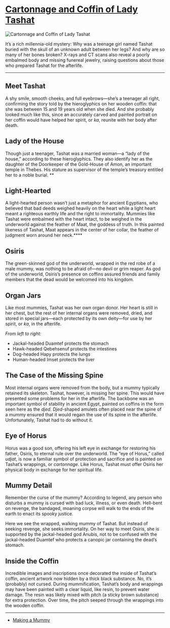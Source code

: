 # [Cartonnage and Coffin of Lady Tashat](http://artstories.artsmia.org/#/o/97)
![Cartonnage and Coffin of Lady Tashat](http://api.artsmia.org/images/97/medium.jpg)

It’s a rich millennia-old mystery: Why was a teenage girl named Tashat buried with the skull of an unknown adult between her legs? And why are so many of her bones broken? X-rays and CT scans also reveal a poorly embalmed body and missing funereal jewelry, raising questions about those who prepared Tashat for the afterlife.

---

## Meet Tashat

A shy smile, smooth cheeks, and full eyebrows—she’s a teenager all right, confirming the story told by the hieroglyphics on her wooden coffin: that she was between 15 and 19 years old when she died. And she probably looked much like this, since an accurately carved and painted portrait on her coffin would have helped her spirit, or *ka*, reunite with her body after death.

## Lady of the House

Though just a teenager, Tashat was a married woman—a “lady of the house,” according to these hieroglyphics. They also identify her as the daughter of the Doorkeeper of the Gold-House of Amon, an important temple in Thebes. His stature as supervisor of the temple’s treasury entitled her to a noble burial. **

## Light-Hearted

A light-hearted person wasn’t just a metaphor for ancient Egyptians, who believed that bad deeds weighed heavily on the heart while a light heart meant a righteous earthly life and the right to immortality. Mummies like Tashat were embalmed with the heart intact, to be weighed in the underworld against the feather of Maat, the goddess of truth. In this painted likeness of Tashat, Maat appears in the center of her collar, the feather of judgment worn around her neck.****

## Osiris

The green-skinned god of the underworld, wrapped in the red robe of a male mummy, was nothing to be afraid of—no devil or grim reaper. As god of the underworld, Osiris’s presence on coffins assured friends and family members that the dead would be welcomed into his kingdom.

## Organ Jars

Like most mummies, Tashat was her own organ donor. Her heart is still in her chest, but the rest of her internal organs were removed, dried, and stored in special jars—each protected by its own deity—for use by her spirit, or *ka*, in the afterlife.

*From left to right:*

-   Jackal-headed Duamtef protects the stomach
-   Hawk-headed Qebehsenuf protects the intestines
-   Dog-headed Hapy protects the lungs
-   Human-headed Imset protects the liver

## The Case of the Missing Spine

Most internal organs were removed from the body, but a mummy typically retained its skeleton. Tashat, however, is missing her spine. This would have presented some problems for her in the afterlife. The backbone was an important symbol of stability in ancient Egypt, painted on coffins in the form seen here as the *djed*. *Djed*-shaped amulets often placed near the spine of a mummy ensured that it would regain the use of its spine in the afterlife. Unfortunately, Tashat had to do without it.

## Eye of Horus

Horus was a good son, offering his left eye in exchange for restoring his father, Osiris, to eternal rule over the underworld. The “eye of Horus,” called *udjat*, is now a familiar symbol of protection and sacrifice and is painted on Tashat’s wrappings, or *cartonnage*. Like Horus, Tashat must offer Osiris her physical body in exchange for her spiritual life.

## Mummy Detail

Remember the curse of the mummy? According to legend, any person who disturbs a mummy is cursed with bad luck, illness, or even death. Hell-bent on revenge, the bandaged, moaning corpse will walk to the ends of the earth to enact its spooky justice.

Here we see the wrapped, walking mummy of Tashat. But instead of seeking revenge, she seeks immortality. On her way to meet Osiris, she is supported by the jackal-headed god Anubis, not to be confused with the jackal-headed Duamtef who protects a canopic jar containing the dead’s stomach.

## Inside the Coffin

Incredible images and inscriptions once decorated the inside of Tashat’s coffin, ancient artwork now hidden by a thick black substance. No, it’s (probably) not cursed. During mummification, Tashat’s body and wrappings may have been painted with a clear liquid, like resin, to prevent water damage. The resin was likely mixed with pitch (a sticky brown substance) for extra protection. Over time, the pitch seeped through the wrappings into the wooden coffin.

---

* [Making a Mummy](../stories/making-a-mummy.md)
